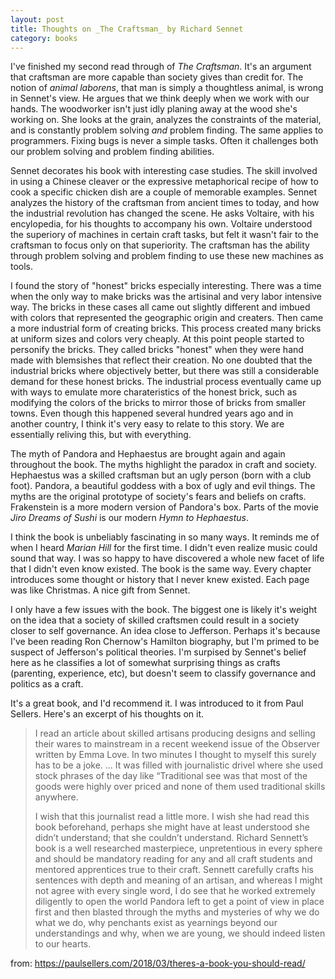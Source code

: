 ```yaml
---
layout: post
title: Thoughts on _The Craftsman_ by Richard Sennet
category: books
---
```


  I've finished my second read through of _The Craftsman_. It's an argument that
craftsman are more capable than society gives than credit for. The notion of
_animal laborens_, that man is simply a thoughtless animal, is wrong in Sennet's
view. He argues that we think deeply when we work with our hands. The woodworker
isn't just idly planing away at the wood she's working on. She looks at the
grain, analyzes the constraints of the material, and is constantly problem
solving _and_ problem finding. The same applies to programmers. Fixing bugs is
never a simple tasks. Often it challenges both our problem solving and problem
finding abilities.

  Sennet decorates his book with interesting case studies. The skill involved in
using a Chinese cleaver or the expressive metaphorical recipe of how to cook a
specific chicken dish are a couple of memorable examples. Sennet analyzes the
history of the craftsman from ancient times to today, and how the industrial
revolution has changed the scene. He asks Voltaire, with his encylopedia, for
his thoughts to accompany his own. Voltaire understood the superiory of machines
in certain craft tasks, but felt it wasn't fair to the craftsman to focus only
on that superiority. The craftsman has the ability through problem solving and
problem finding to use these new machines as tools.

  I found the story of "honest" bricks especially interesting. There was a time
when the only way to make bricks was the artisinal and very labor intensive way.
The bricks in these cases all came out slightly different and imbued with colors
that represented the geographic origin and creaters. Then came a more industrial
form of creating bricks. This process created many bricks at uniform sizes and
colors very cheaply. At this point people started to personify the bricks. They
called bricks "honest" when they were hand made with blemsishes that reflect
their creation. No one doubted that the industrial bricks where objectively
better, but there was still a considerable demand for these honest bricks. The
industrial process eventually came up with ways to emulate more charateristics
of the honest brick, such as modifying the colors of the bricks to mirror those
of bricks from smaller towns. Even though this happened several hundred years
ago and in another country, I think it's very easy to relate to this story.
We are essentially reliving this, but with everything.

  The myth of Pandora and Hephaestus are brought again and again throughout the
book. The myths highlight the paradox in craft and society. Hephaestus was a
skilled craftsman but an ugly person (born with a club foot). Pandora, a
beautiful goddess with a box of ugly and evil things. The myths are the original
prototype of society's fears and beliefs on crafts. Frakenstein is a more modern
version of Pandora's box. Parts of the movie _Jiro Dreams of Sushi_ is our
modern _Hymn to Hephaestus_.

  I think the book is unbeliably fascinating in so many ways. It reminds me of
when I heard _Marian Hill_ for the first time. I didn't even realize music could
sound that way. I was so happy to have discovered a whole new facet of life that
I didn't even know existed. The book is the same way. Every chapter introduces
some thought or history that I never knew existed. Each page was like Christmas.
A nice gift from Sennet.

  I only have a few issues with the book. The biggest one is likely it's weight
on the idea that a society of skilled craftsmen could result in a society closer
to self governance. An idea close to Jefferson. Perhaps it's because I've been
reading Ron Chernow's Hamilton biography, but I'm primed to be suspect of
Jefferson's political theories. I'm surpised by Sennet's belief here as he
classifies a lot of somewhat surprising things as crafts (parenting, experience,
etc), but doesn't seem to classify governance and politics as a craft.

  It's a great book, and I'd recommend it. I was introduced to it from Paul
Sellers. Here's an excerpt of his thoughts on it.

> I read an article about skilled artisans producing designs and selling their
> wares to mainstream in a recent weekend issue of the Observer written by Emma
> Love. In two minutes I thought to myself this surely has to be a joke. ...  It
> was filled with journalistic drivel where she used stock phrases of the day like
> “Traditional see was that most of the goods were highly over priced and none of
> them used traditional skills anywhere.
>
> I wish that this journalist read a little more. I wish she had read this book
> beforehand, perhaps she might have at least understood she didn’t understand;
> that she couldn’t understand. Richard Sennett’s book is a well researched
> masterpiece, unpretentious in every sphere and should be mandatory reading for
> any and all craft students and mentored apprentices true to their craft. Sennett
> carefully crafts his sentences with depth and meaning of an artisan, and whereas
> I might not agree with every single word, I do see that he worked extremely
> diligently to open the world  Pandora left to get a point of view in place first
> and then blasted through the myths and mysteries of why we do what we do, why
> penchants exist as yearnings beyond our understandings and why, when we are
> young, we should indeed listen to our hearts.

from: https://paulsellers.com/2018/03/theres-a-book-you-should-read/
